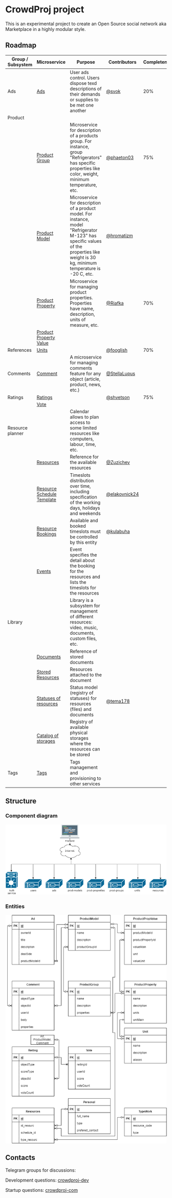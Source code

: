 # CrowdProj project

This is an experimental project to create an Open Source social network aka Marketplace in a highly modular style.

## Roadmap

| Group / Subsystem | Microservice                                                                   | Purpose                                                                                                                                                                                  | Contributors                                     | Completeness | 
|-------------------|--------------------------------------------------------------------------------|------------------------------------------------------------------------------------------------------------------------------------------------------------------------------------------|--------------------------------------------------|--------------|
| Ads               | [Ads](https://github.com/crowdproj/crowdproj-ad)                               | User ads control. Users dispose texd descriptions of their demands or supplies to be met one another                                                                                     | [@svok](https://github.com/svok)                 | 20%          |
| Product           |                                                                                |                                                                                                                                                                                          |                                                  |              |
|                   | [Product Group](https://github.com/crowdproj/crowdproj-product-groups)         | Microservice for description of a products group. For instance, group "Refrigerators" has specific properties like color, weight, minimum temperature, etc.                              | [@phaeton03](https://github.com/phaeton03)       | 75%          |
|                   | [Product Model](https://github.com/crowdproj/crowdproj-product-models)         | Microservice for description of a product model. For instance, model "Refrigerator M-123" has specific values of the properties like weight is 30 kg, minimum temperature is -20 C, etc. | [@hromatizm](https://github.com/hromatizm) |              |
|                   | [Product Property](https://github.com/crowdproj/crowdproj-product-properties)  | Microservice for managing product properties. Properties have name, description, units of measure, etc.                                                                                  | [@Riafka](https://github.com/Riafka)             | 70%          |
|                   | [Product Property Value]()                                                     |                                                                                                                                                                                          |                                                  |              |
| References        | [Units](https://github.com/crowdproj/crowdproj-units)                          |                                                                                                                                                                                          | [@fooglish](https://github.com/fooglish)         | 70%          |
| Comments          | [Comment](https://github.com/crowdproj/crowdproj-comments)                     | A microservice for managing comments feature for any object (article, product, news, etc.)                                                                                               | [@StellaLupus](https://github.com/StellaLupus)   |              |
| Ratings           | [Ratings](https://github.com/crowdproj/crowdproj-ratings)                      |                                                                                                                                                                                          | [@shvetson](https://github.com/shvetson)         | 75%          |
|                   | [Vote](https://github.com/crowdproj/crowdproj-ratings-votes)                   |                                                                                                                                                                                          |                                                  |              |
| Resource planner  |                                                                                | Calendar allows to plan access to some limited resources like computers, labour, time, etc.                                                                                              |                                                  |              |
|                   | [Resources](https://github.com/crowdproj/crowdproj-resources)                  | Reference for the available resources                                                                                                                                                    | [@Zuzichev](https://github.com/Zuzichev)         |              |
|                   | [Resource Schedule Template](https://github.com/crowdproj/crowdproj-resources-schedule-template)                                                 | Timeslots distribution over time, including specification of the working days, holidays and weekends                                                                                     | [@elakovnick24](https://github.com/elakovnick24) |              |
|                   | [Resource Bookings](https://github.com/crowdproj/crowdproj-resources-bookings) | Available and booked timeslots must be controlled by this entity                                                                                                                         | [@kulabuha](https://github.com/kulabuha)         |              |
|                   | [Events]()                                                                     | Event specifies the detail about the booking for the resources and lists the timeslots for the resources                                                                                 |                                                  |              |
| Library           |                                                                                | Library is a subsystem for management of different resources: video, music, documents, custom files, etc.                                                                                |                                                  |              |
|                   | [Documents](https://github.com/crowdproj/crowdproj-library-documents)          | Reference of stored documents                                                                                                                                                            |                                                  |              |
|                   | [Stored Resources](https://github.com/crowdproj/crowdproj-library-resources)   | Resources attached to the document                                                                                                                                                       |                                                  |              |
|                   | [Statuses of resources](https://github.com/crowdproj/crowdproj-library-statuses)| Status model (registry of statuses) for resources (files) and documents                                                                                                                  |[@tema178](https://github.com/tema178)
|                   | [Catalog of storages]()                                                        | Registry of available physical storages where the resources can be stored                                                                                                                |
| Tags              | [Tags](https://github.com/crowdproj/crowdproj-tags)                            | Tags management and provisioning to other services                                                                                                                                       |                                                  |              |

## Structure

### Component diagram

![Component diagram of the CrowdProj](imgs/crowdproj-components.drawio.png)

### Entities

![ER diagram of the CrowdProj](imgs/crowdproj-ER.drawio.png)

## Contacts

Telegram groups for discussions:

Development questions: [crowdproj-dev](https://t.me/crowdproj_dev)

Startup questions: [crowdproj-com](https://t.me/crowdproj_com)
